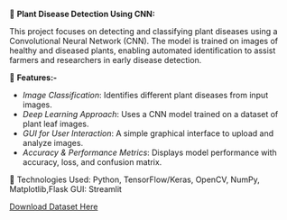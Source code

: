 🌿 **Plant Disease Detection Using CNN:**

This project focuses on detecting and classifying plant diseases using a Convolutional Neural Network (CNN). The model is trained on images of healthy and diseased plants, enabling automated identification to assist farmers and researchers in early disease detection.

🔹 **Features:-**
* *Image Classification*: Identifies different plant diseases from input images.
* *Deep Learning Approach*: Uses a CNN model trained on a dataset of plant leaf images.
* *GUI for User Interaction*: A simple graphical interface to upload and analyze images.
* *Accuracy & Performance Metrics*: Displays model performance with accuracy, loss, and confusion matrix.

📌 Technologies Used:
    Python, TensorFlow/Keras, OpenCV, NumPy, Matplotlib,Flask
    GUI:  Streamlit



[Download Dataset Here]( https://www.kaggle.com/datasets/vipoooool/new-plant-diseases-dataset)

